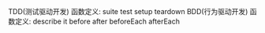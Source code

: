
TDD(测试驱动开发)
  函数定义: suite test setup teardown
BDD(行为驱动开发)
  函数定义: describe it before after beforeEach afterEach